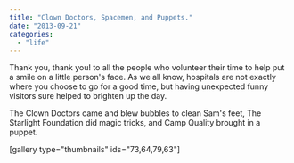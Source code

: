 ```yaml
---
title: "Clown Doctors, Spacemen, and Puppets."
date: "2013-09-21"
categories: 
  - "life"
---
```


Thank you, thank you! to all the people who volunteer their time to help put a smile on a little person's face. As we all know, hospitals are not exactly where you choose to go for a good time, but having unexpected funny visitors sure helped to brighten up the day.

The Clown Doctors came and blew bubbles to clean Sam's feet, The Starlight Foundation did magic tricks, and Camp Quality brought in a puppet.

\[gallery type="thumbnails" ids="73,64,79,63"\]
